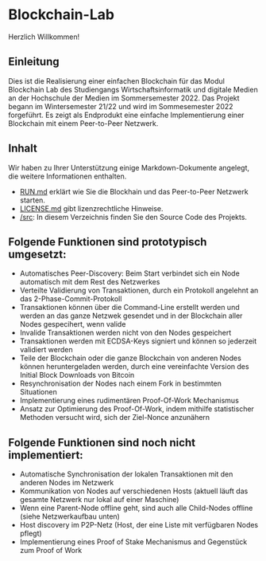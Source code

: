 # Blockchain-Lab
Herzlich Willkommen!

## Einleitung
Dies ist die Realisierung einer einfachen Blockchain für das Modul Blockchain Lab des Studiengangs
Wirtschaftsinformatik und digitale Medien an der Hochschule der Medien im Sommersemester 2022. Das Projekt begann im Wintersemester 21/22 und wird im Sommesemester 2022 forgeführt. Es zeigt als Endprodukt eine einfache Implementierung einer Blockchain mit einem Peer-to-Peer Netzwerk.

## Inhalt
Wir haben zu Ihrer Unterstützung einige Markdown-Dokumente angelegt, die weitere Informationen
enthalten.

- [RUN.md](RUN.md) erklärt wie Sie die Blockhain und das Peer-to-Peer Netzwerk starten.
- [LICENSE.md](LICENSE.md) gibt lizenzrechtliche Hinweise.
- [/src](/src): In diesem Verzeichnis finden Sie den Source Code des Projekts.

## Folgende Funktionen sind prototypisch umgesetzt:
- Automatisches Peer-Discovery: Beim Start verbindet sich ein Node automatisch mit dem Rest des Netzwerkes
- Verteilte Validierung von Transaktionen, durch ein Protokoll angelehnt an das 2-Phase-Commit-Protokoll
- Transaktionen können über die Command-Line erstellt werden und werden an das ganze Netzwek gesendet und in der Blockchain aller Nodes gespecihert, wenn valide
- Invalide Transaktionen werden nicht von den Nodes gespeichert
- Transaktionen werden mit ECDSA-Keys signiert und können so jederzeit validiert werden
- Teile der Blockchain oder die ganze Blockchain von anderen Nodes können heruntergeladen werden, durch eine vereinfachte Version des Initial Block Downloads von Bitcoin
- Resynchronisation der Nodes nach einem Fork in bestimmten Situationen
- Implementierung eines rudimentären Proof-Of-Work Mechanismus
- Ansatz zur Optimierung des Proof-Of-Work, indem mithilfe statistischer Methoden versucht wird, sich der Ziel-Nonce anzunähern

## Folgende Funktionen sind noch nicht implementiert:
- Automatische Synchronisation der lokalen Transaktionen mit den anderen Nodes im Netzwerk
- Kommunikation von Nodes auf verschiedenen Hosts (aktuell läuft das gesamte Netzwerk nur lokal auf einer Maschine)
- Wenn eine Parent-Node offline geht, sind auch alle Child-Nodes offline (siehe Netzwerkaufbau unten)
- Host discovery im P2P-Netz (Host, der eine Liste mit verfügbaren Nodes pflegt)
- Implementierung eines Proof of Stake Mechanismus and Gegenstück zum Proof of Work

